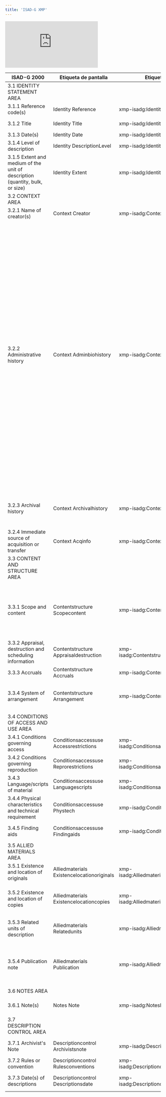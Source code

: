 ```yaml
---
title: 'ISAD-G XMP'
---
```


<iframe id="iframe-responsive" src="https://docs.google.com/spreadsheets/d/1lgJ7bgF3YWYn6RpQe6xPpc2lPtMmsKxhdoTDaipEz4M/edit#gid=0" frameborder="no"></iframe>

|ISAD-G 2000                                                                                   |Etiqueta de pantalla                      |Etiquetas de metadatos                             |Ejemplo                                                                                                                                                                                                                                                                                                                                                                                                                                                                                                                                                                                                                                                                                                                                                                                                                                                                                                                                                                                                                                                                                                                                                                                                                                                                                                                                                                                                                                                                                                                                                                                                                                                                                                                                                                                                                                                                                      |
|----------------------------------------------------------------------------------------------|------------------------------------------|---------------------------------------------------|---------------------------------------------------------------------------------------------------------------------------------------------------------------------------------------------------------------------------------------------------------------------------------------------------------------------------------------------------------------------------------------------------------------------------------------------------------------------------------------------------------------------------------------------------------------------------------------------------------------------------------------------------------------------------------------------------------------------------------------------------------------------------------------------------------------------------------------------------------------------------------------------------------------------------------------------------------------------------------------------------------------------------------------------------------------------------------------------------------------------------------------------------------------------------------------------------------------------------------------------------------------------------------------------------------------------------------------------------------------------------------------------------------------------------------------------------------------------------------------------------------------------------------------------------------------------------------------------------------------------------------------------------------------------------------------------------------------------------------------------------------------------------------------------------------------------------------------------------------------------------------------------|
|3.1 IDENTITY STATEMENT AREA                                                                   |                                          |                                                   |                                                                                                                                                                                                                                                                                                                                                                                                                                                                                                                                                                                                                                                                                                                                                                                                                                                                                                                                                                                                                                                                                                                                                                                                                                                                                                                                                                                                                                                                                                                                                                                                                                                                                                                                                                                                                                                                                             |
|3.1.1 Reference code(s)                                                                       |Identity Reference                        |xmp-isadg:IdentityReference                        |CA OONAD R610-0-3-E                                                                                                                                                                                                                                                                                                                                                                                                                                                                                                                                                                                                                                                                                                                                                                                                                                                                                                                                                                                                                                                                                                                                                                                                                                                                                                                                                                                                                                                                                                                                                                                                                                                                                                                                                                                                                                                                          |
|3.1.2 Title                                                                                   |Identity Title                            |xmp-isadg:IdentityTitle                            |Department of Railways and Canals fonds [multiple media]                                                                                                                                                                                                                                                                                                                                                                                                                                                                                                                                                                                                                                                                                                                                                                                                                                                                                                                                                                                                                                                                                                                                                                                                                                                                                                                                                                                                                                                                                                                                                                                                                                                                                                                                                                                                                                     |
|3.1.3 Date(s)                                                                                 |Identity Date                             |xmp-isadg:IdentityDate                             |1791-1964, predominant 1879-1936                                                                                                                                                                                                                                                                                                                                                                                                                                                                                                                                                                                                                                                                                                                                                                                                                                                                                                                                                                                                                                                                                                                                                                                                                                                                                                                                                                                                                                                                                                                                                                                                                                                                                                                                                                                                                                                             |
|3.1.4 Level of description                                                                    |Identity DescriptionLevel                 |xmp-isadg:IdentityDescriptionLevel                 |1980 (Item) Canada, York University Archives                                                                                                                                                                                                                                                                                                                                                                                                                                                                                                                                                                                                                                                                                                                                                                                                                                                                                                                                                                                                                                                                                                                                                                                                                                                                                                                                                                                                                                                                                                                                                                                                                                                                                                                                                                                                                                                 |
|3.1.5 Extent and medium of the unit of description (quantity, bulk, or size)                  |Identity Extent                           |xmp-isadg:IdentityExtent                           |326.18 m of textual records. – ca. 8,500 photographs. – 1000 maps. – 58 technical drawings.                                                                                                                                                                                                                                                                                                                                                                                                                                                                                                                                                                                                                                                                                                                                                                                                                                                                                                                                                                                                                                                                                                                                                                                                                                                                                                                                                                                                                                                                                                                                                                                                                                                                                                                                                                                                  |
|3.2 CONTEXT AREA                                                                              |                                          |                                                   |                                                                                                                                                                                                                                                                                                                                                                                                                                                                                                                                                                                                                                                                                                                                                                                                                                                                                                                                                                                                                                                                                                                                                                                                                                                                                                                                                                                                                                                                                                                                                                                                                                                                                                                                                                                                                                                                                             |
|3.2.1 Name of creator(s)                                                                      |Context Creator                           |xmp-isadg:ContextCreator                           |Canada. Dept. of Railways and Canals                                                                                                                                                                                                                                                                                                                                                                                                                                                                                                                                                                                                                                                                                                                                                                                                                                                                                                                                                                                                                                                                                                                                                                                                                                                                                                                                                                                                                                                                                                                                                                                                                                                                                                                                                                                                                                                         |
|3.2.2 Administrative history                                                                  |Context Adminbiohistory                   |xmp-isadg:ContextAdminbiohistory                   |The Department of Railways and Canals existed from 1879 to 1936. It was established on May 15, 1879 (42 Vict. c. 7, s. 4-5), when it assumed responsibilities formerly under the direction of the Department of Public Works. It was dissolved on November 2, 1936 (1 Edw. VIII, c. 34), when its functions were incorporated in the newly created Department of Transport to group together all the federal government’s transport related activities. A Minister of the crown headed the Department, with a Deputy Minister as the chief administrative officer. Initially, it had two branches, the Railway Branch and the Canal Branch, each directed by a Chief Engineer, with the assistance of an accountant and a secretary responsible for record keeping, contracts, and reports. The Railway Branch was responsible for the construction, operation, and maintenance of governmentowned railways and telegraph networks such as the Intercolonial Railway, and the Prince Edward Island Railway and with railway companies with which it had major contracts such as the Canadian Pacific Railway Company. The Canal Branch was responsible for construction, operation, and maintenance of canals and navigation systems on the Great Lakes and along the St. Lawrence, Ottawa, Trent, and Richelieu Rivers, as well as for the St. Peter’s and Rideau Canals. In addition to its central offices in Ottawa, the Department had a large field service to operate railways and canals. In 1906, a Statistical Branch, which reported to the Comptroller, was created to gather and compile data on canals and railways. Three years later, the department reorganized into five branches, the Secretary’s, Legal, Statistical, Accountant’s, and two Chief Engineers Branches. In 1912, the Office of the Assistant Deputy Minister was created to oversee general administration.|
|3.2.3 Archival history                                                                        |Context Archivalhistory                   |xmp-isadg:ContextArchivalhistory                   |Letters written by Herbert Whittaker and mailed to Sydney Johnson remained in the custody of Johnson until his death when they were returned/bequeathed to Whittaker and now constitute part of his fonds. (Fonds) Canada, York University Archives                                                                                                                                                                                                                                                                                                                                                                                                                                                                                                                                                                                                                                                                                                                                                                                                                                                                                                                                                                                                                                                                                                                                                                                                                                                                                                                                                                                                                                                                                                                                                                                                                                          |
|3.2.4 Immediate source of acquisition or transfer                                             |Context Acqinfo                           |xmp-isadg:ContextAcqinfo                           |Gift of Herbert Whittaker on 22 April 1994. (Fonds) Canada, York University Archives                                                                                                                                                                                                                                                                                                                                                                                                                                                                                                                                                                                                                                                                                                                                                                                                                                                                                                                                                                                                                                                                                                                                                                                                                                                                                                                                                                                                                                                                                                                                                                                                                                                                                                                                                                                                         |
|3.3 CONTENT AND STRUCTURE AREA                                                                |                                          |                                                   |                                                                                                                                                                                                                                                                                                                                                                                                                                                                                                                                                                                                                                                                                                                                                                                                                                                                                                                                                                                                                                                                                                                                                                                                                                                                                                                                                                                                                                                                                                                                                                                                                                                                                                                                                                                                                                                                                             |
|3.3.1 Scope and content                                                                       |Contentstructure Scopecontent             |xmp-isadg:ContentstructureScopeContent             |Consists of records created by the Department and received from its predecessor, the Department of Public Works. Includes correspondence, contracts, financial and administrative, and other textual records; engineer’s drawings and specifications for construction of rail lines, stations, canals, telegraph lines; photographs, maps and plans of properties and construction sites.                                                                                                                                                                                                                                                                                                                                                                                                                                                                                                                                                                                                                                                                                                                                                                                                                                                                                                                                                                                                                                                                                                                                                                                                                                                                                                                                                                                                                                                                                                    |
|3.3.2 Appraisal, destruction and scheduling information                                       |Contentstructure Appraisaldestruction     |xmp-isadg:ContentstructureAppraisaldestruction     |An inventory to the former RG 43 (July 1998) is available. File lists to some sub-series are available                                                                                                                                                                                                                                                                                                                                                                                                                                                                                                                                                                                                                                                                                                                                                                                                                                                                                                                                                                                                                                                                                                                                                                                                                                                                                                                                                                                                                                                                                                                                                                                                                                                                                                                                                                                       |
|3.3.3 Accruals                                                                                |Contentstructure Accruals                 |xmp-isadg:ContentstructureAccruals                 |Further accruals are expected (Fonds) Canada, York University Archives                                                                                                                                                                                                                                                                                                                                                                                                                                                                                                                                                                                                                                                                                                                                                                                                                                                                                                                                                                                                                                                                                                                                                                                                                                                                                                                                                                                                                                                                                                                                                                                                                                                                                                                                                                                                                       |
|3.3.4 System of arrangement                                                                   |Contentstructure Arrangement              |xmp-isadg:ContentstructureArrangement              |The fonds is arranged into nine series: Railway Branch, Canal Branch, Legal records, Rideau Canal, Trent Canal, St. Peter's Canal, St. Lawrence Canals, Welland Canal, and Comptroller's Branch                                                                                                                                                                                                                                                                                                                                                                                                                                                                                                                                                                                                                                                                                                                                                                                                                                                                                                                                                                                                                                                                                                                                                                                                                                                                                                                                                                                                                                                                                                                                                                                                                                                                                              |
|3.4 CONDITIONS OF ACCESS AND USE AREA                                                         |                                          |                                                   |                                                                                                                                                                                                                                                                                                                                                                                                                                                                                                                                                                                                                                                                                                                                                                                                                                                                                                                                                                                                                                                                                                                                                                                                                                                                                                                                                                                                                                                                                                                                                                                                                                                                                                                                                                                                                                                                                             |
|3.4.1 Conditions governing access                                                             |Conditionsaccessuse Accessrestrictions    |xmp-isadg:ConditionsaccessuseAccessrestrictions    |Unrestricted access, including display rights and consultation rights (Fonds) Canada, York University Archives                                                                                                                                                                                                                                                                                                                                                                                                                                                                                                                                                                                                                                                                                                                                                                                                                                                                                                                                                                                                                                                                                                                                                                                                                                                                                                                                                                                                                                                                                                                                                                                                                                                                                                                                                                               |
|3.4.2 Conditions governing reproduction                                                       |Conditionsaccessuse Reprorestrictions     |xmp-isadg:ConditionsaccessuseReprorestrictions     |Copyright is retained by the artist (Fonds) Canada, York University Archives                                                                                                                                                                                                                                                                                                                                                                                                                                                                                                                                                                                                                                                                                                                                                                                                                                                                                                                                                                                                                                                                                                                                                                                                                                                                                                                                                                                                                                                                                                                                                                                                                                                                                                                                                                                                                 |
|3.4.3 Language/scripts of material                                                            |Conditionsaccessuse Languagescripts       |xmp-isadg:ConditionsaccessuseLanguagescripts       |In Dakota, with partial English translation (File) U.S., Minnesota Historical Society                                                                                                                                                                                                                                                                                                                                                                                                                                                                                                                                                                                                                                                                                                                                                                                                                                                                                                                                                                                                                                                                                                                                                                                                                                                                                                                                                                                                                                                                                                                                                                                                                                                                                                                                                                                                        |
|3.4.4 Physical characteristics and technical requirement                                      |Conditionsaccessuse Phystech              |xmp-isadg:ConditionsaccessusePhystech              |Videotapes are in ½ inch helical open reel-to-reel format. (Sub-series) U.S., Minnesota Historical Society                                                                                                                                                                                                                                                                                                                                                                                                                                                                                                                                                                                                                                                                                                                                                                                                                                                                                                                                                                                                                                                                                                                                                                                                                                                                                                                                                                                                                                                                                                                                                                                                                                                                                                                                                                                   |
|3.4.5 Finding aids                                                                            |Conditionsaccessuse Findingaids           |xmp-isadg:ConditionsaccessuseFindingaids           |Series level descriptions available with associated box lists (Fonds) Canada, York University Archives                                                                                                                                                                                                                                                                                                                                                                                                                                                                                                                                                                                                                                                                                                                                                                                                                                                                                                                                                                                                                                                                                                                                                                                                                                                                                                                                                                                                                                                                                                                                                                                                                                                                                                                                                                                       |
|3.5 ALLIED MATERIALS AREA                                                                     |                                          |                                                   |                                                                                                                                                                                                                                                                                                                                                                                                                                                                                                                                                                                                                                                                                                                                                                                                                                                                                                                                                                                                                                                                                                                                                                                                                                                                                                                                                                                                                                                                                                                                                                                                                                                                                                                                                                                                                                                                                             |
|3.5.1 Existence and location of originals                                                     |Alliedmaterials Existencelocationoriginals|xmp-isadg:AlliedmaterialsExistencelocationoriginals|Following sampling in 1985, the remaining case files were destroyed. (Series) U.S., Minnesota Historical Society                                                                                                                                                                                                                                                                                                                                                                                                                                                                                                                                                                                                                                                                                                                                                                                                                                                                                                                                                                                                                                                                                                                                                                                                                                                                                                                                                                                                                                                                                                                                                                                                                                                                                                                                                                             |
|3.5.2 Existence and location of copies                                                        |Alliedmaterials Existencelocationcopies   |xmp-isadg:AlliedmaterialsExistencelocationcopies   |Digital reproductions of the Christie family Civil War correspondence are available electronically at http://www.mnhs.org/collections/christie.html. (Fonds) U.S., Minnesota Historical Society                                                                                                                                                                                                                                                                                                                                                                                                                                                                                                                                                                                                                                                                                                                                                                                                                                                                                                                                                                                                                                                                                                                                                                                                                                                                                                                                                                                                                                                                                                                                                                                                                                                                                              |
|3.5.3 Related units of description                                                            |Alliedmaterials Relatedunits              |xmp-isadg:AlliedmaterialsRelatedunits              |Earlier files of a similar nature (1959-1968) are catalogued as Minnesota. Secretary of State. Charitable corporations files. (Series) U.S., Minnesota Historical Society                                                                                                                                                                                                                                                                                                                                                                                                                                                                                                                                                                                                                                                                                                                                                                                                                                                                                                                                                                                                                                                                                                                                                                                                                                                                                                                                                                                                                                                                                                                                                                                                                                                                                                                    |
|3.5.4 Publication note                                                                        |Alliedmaterials Publication               |xmp-isadg:AlliedmaterialsPublication               |The entire calendar has been published in 12 volumes from the set of cards held by the University of Illinois. The Mereness Calendar: Federal Documents of the Upper Mississippi Valley 1780-1890 (Boston: G. K. Hall and Co., 1971). (Fonds) U.S., Minnesota Historical Society                                                                                                                                                                                                                                                                                                                                                                                                                                                                                                                                                                                                                                                                                                                                                                                                                                                                                                                                                                                                                                                                                                                                                                                                                                                                                                                                                                                                                                                                                                                                                                                                             |
|3.6 NOTES AREA                                                                                |                                          |                                                   |                                                                                                                                                                                                                                                                                                                                                                                                                                                                                                                                                                                                                                                                                                                                                                                                                                                                                                                                                                                                                                                                                                                                                                                                                                                                                                                                                                                                                                                                                                                                                                                                                                                                                                                                                                                                                                                                                             |
|3.6.1 Note(s)                                                                                 |Notes Note                                |xmp-isadg:NotesNote                                |Title is based on the name of the department in its enabling legislation (42 Vict., c. 7, s. 4-5).                                                                                                                                                                                                                                                                                                                                                                                                                                                                                                                                                                                                                                                                                                                                                                                                                                                                                                                                                                                                                                                                                                                                                                                                                                                                                                                                                                                                                                                                                                                                                                                                                                                                                                                                                                                           |
|3.7 DESCRIPTION CONTROL AREA                                                                  |                                          |                                                   |                                                                                                                                                                                                                                                                                                                                                                                                                                                                                                                                                                                                                                                                                                                                                                                                                                                                                                                                                                                                                                                                                                                                                                                                                                                                                                                                                                                                                                                                                                                                                                                                                                                                                                                                                                                                                                                                                             |
|3.7.1 Archivist's Note                                                                        |Descriptioncontrol Archivistsnote         |xmp-isadg:DescriptioncontrolArchivistsnote         |Description prepared by S. Dubeau in October 1997; revised in April1999 (Fonds) Canada, York University Archives                                                                                                                                                                                                                                                                                                                                                                                                                                                                                                                                                                                                                                                                                                                                                                                                                                                                                                                                                                                                                                                                                                                                                                                                                                                                                                                                                                                                                                                                                                                                                                                                                                                                                                                                                                             |
|3.7.2 Rules or convention                                                                     |Descriptioncontrol Rulesconventions       |xmp-isadg:DescriptioncontrolRulesconventions       |Rules for Archival Description (RAD), Bureau of Canadian Archivists, 1990.                                                                                                                                                                                                                                                                                                                                                                                                                                                                                                                                                                                                                                                                                                                                                                                                                                                                                                                                                                                                                                                                                                                                                                                                                                                                                                                                                                                                                                                                                                                                                                                                                                                                                                                                                                                                                   |
|3.7.3 Date(s) of descriptions                                                                 |Descriptioncontrol Descriptionsdate       |xmp-isadg:DescriptioncontrolDescriptionsdate       |Series registered, 24 September 1987. Description updated, 10 November 1999. (Series) National Archives of Australia                                                                                                                                                                                                                                                                                                                                                                                                                                                                                                                                                                                                                                                                                                                                                                                                                                                                                                                                                                                                                                                                                                                                                                                                                                                                                                                                                                                                                                                                                                                                                                                                                                                                                                                                                                         |
